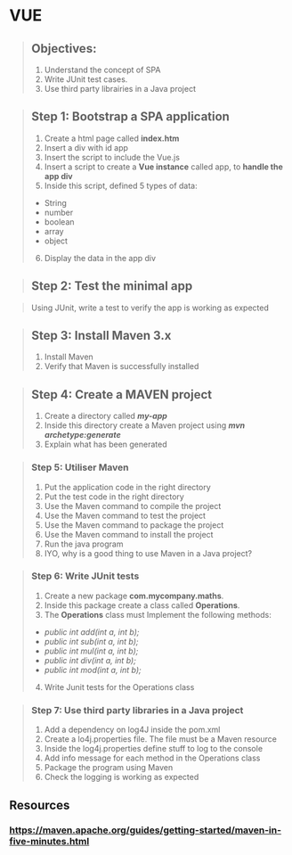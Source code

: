 # VUE
> ## Objectives:
> 
> 1. Understand the concept of SPA
> 2. Write JUnit test cases.
> 3. Use third party librairies in a Java project

> ## Step 1: Bootstrap a SPA application
> 
> 1. Create a html page called **index.htm**
> 2. Insert a div with id app
> 3. Insert the script to include the Vue.js
> 4. Insert a script to create a **Vue instance** called app, to **handle the app div**
> 5. Inside this script, defined 5 types of data:
>  -  String
>  -  number
>  -  boolean
>  -  array
>  -  object 
> 6. Display the data in the app div

> ## Step 2: Test the minimal app

> Using JUnit, write a test to verify the app is working as expected

> ## Step 3: Install Maven 3.x
>
> 1. Install Maven
> 2. Verify that Maven is successfully installed

> ## Step 4: Create a MAVEN project  
> 
> 1. Create a directory called ***my-app***
> 2. Inside this directory create a Maven project using ***mvn archetype:generate***
> 3. Explain what has been generated

> ### Step 5: Utiliser Maven 
>
> 1. Put the application code in the right directory
> 2. Put the test code in the right directory
> 3. Use the Maven command to compile the project
> 4. Use the Maven command to test the project
> 5. Use the Maven command to package the project
> 6. Use the Maven command to install the project
> 7. Run the java program
> 8. IYO, why is a good thing to use Maven in a Java project?


> ### Step 6: Write JUnit tests
> 
> 1. Create a new package **com.mycompany.maths**.
> 2. Inside this package  create a class called **Operations**.
> 3. The **Operations** class must Implement the following methods:
> 	- *public int add(int a, int b);*
> 	- *public int sub(int a, int b);*
> 	- *public int mul(int a, int b);*
> 	- *public int div(int a, int b);*
> 	- *public int mod(int a, int b);*
> 4. Write Junit tests for the Operations class 


> ### Step 7: Use third party libraries in a Java project
>
> 1. Add a dependency on log4J inside the pom.xml
> 2. Create a lo4j.properties file. The file must be a Maven resource
> 3. Inside the log4j.properties define stuff to log to the console
> 4. Add info message for each method in the Operations class
> 5. Package the program using Maven
> 6. Check the logging is working as expected








## Resources
### https://maven.apache.org/guides/getting-started/maven-in-five-minutes.html





